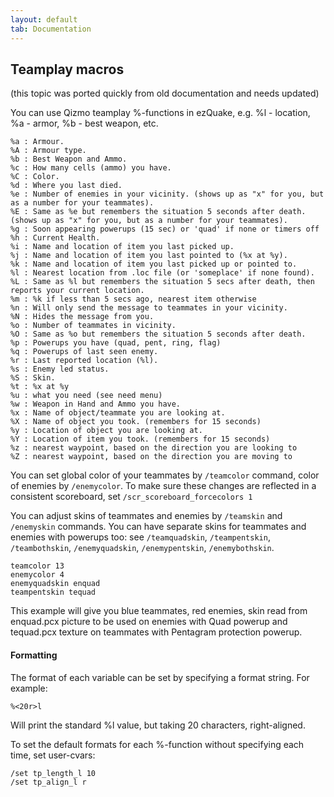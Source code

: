 ```yaml
---
layout: default
tab: Documentation
---
```


## Teamplay macros

(this topic was ported quickly from old documentation and needs updated)

You can use Qizmo teamplay %-functions in ezQuake, e.g. %l - location, %a - armor, %b - best weapon, etc.

    %a : Armour.
    %A : Armour type.
    %b : Best Weapon and Ammo.
    %c : How many cells (ammo) you have.
    %C : Color.
    %d : Where you last died.
    %e : Number of enemies in your vicinity. (shows up as "x" for you, but as a number for your teammates).
    %E : Same as %e but remembers the situation 5 seconds after death. (shows up as "x" for you, but as a number for your teammates).
    %g : Soon appearing powerups (15 sec) or 'quad' if none or timers off
    %h : Current Health.
    %i : Name and location of item you last picked up.
    %j : Name and location of item you last pointed to (%x at %y).
    %k : Name and location of item you last picked up or pointed to.
    %l : Nearest location from .loc file (or 'someplace' if none found).
    %L : Same as %l but remembers the situation 5 secs after death, then reports your current location.
    %m : %k if less than 5 secs ago, nearest item otherwise
    %n : Will only send the message to teammates in your vicinity.
    %N : Hides the message from you.
    %o : Number of teammates in vicinity.
    %O : Same as %o but remembers the situation 5 seconds after death.
    %p : Powerups you have (quad, pent, ring, flag)
    %q : Powerups of last seen enemy.
    %r : Last reported location (%l).
    %s : Enemy led status.
    %S : Skin.
    %t : %x at %y
    %u : what you need (see need menu)
    %w : Weapon in Hand and Ammo you have.
    %x : Name of object/teammate you are looking at.
    %X : Name of object you took. (remembers for 15 seconds)
    %y : Location of object you are looking at.
    %Y : Location of item you took. (remembers for 15 seconds)
    %z : nearest waypoint, based on the direction you are looking to
    %Z : nearest waypoint, based on the direction you are moving to

You can set global color of your teammates by `/teamcolor` command, color of enemies by `/enemycolor`.  To make sure these changes are reflected in a consistent scoreboard, set `/scr_scoreboard_forcecolors 1`

You can adjust skins of teammates and enemies by `/teamskin` and `/enemyskin` commands. You can have separate skins for teammates and enemies with powerups too: see `/teamquadskin`, `/teampentskin`, `/teambothskin`, `/enemyquadskin`, `/enemypentskin`, `/enemybothskin`.

    teamcolor 13
    enemycolor 4
    enemyquadskin enquad
    teampentskin tequad

This example will give you blue teammates, red enemies, skin read from enquad.pcx picture to be used on enemies with Quad powerup and tequad.pcx texture on teammates with Pentagram protection powerup.

#### Formatting

The format of each variable can be set by specifying a format string.  For example:

    %<20r>l

Will print the standard %l value, but taking 20 characters, right-aligned.

To set the default formats for each %-function without specifying each time, set user-cvars:

    /set tp_length_l 10
    /set tp_align_l r
